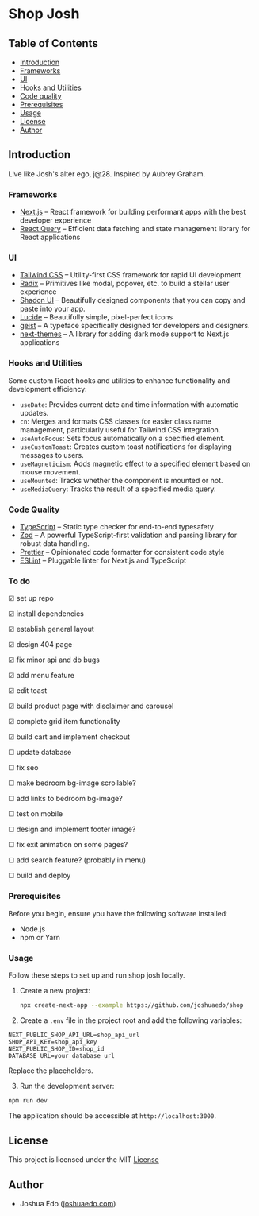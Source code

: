 # Shop Josh 

## Table of Contents

- [Introduction](#introduction)
- [Frameworks](#frameworks)
- [UI](#ui)
- [Hooks and Utilities](#hooks-and-utilities)
- [Code quality](#code-quality)
- [Prerequisites](#prerequisites)
- [Usage](#usage)
- [License](#license)
- [Author](#author)

## Introduction

Live like Josh's alter ego, j@28. Inspired by Aubrey Graham. 

### Frameworks

- [Next.js](https://nextjs.org/) – React framework for building performant apps with the best developer experience
- [React Query](https://tanstack.com/query) – Efficient data fetching and state management library for React applications

### UI

- [Tailwind CSS](https://tailwindcss.com/) – Utility-first CSS framework for rapid UI development
- [Radix](https://www.radix-ui.com/) – Primitives like modal, popover, etc. to build a stellar user experience
- [Shadcn UI](https://ui.shadcn.com/) – Beautifully designed components that you can copy and paste into your app.
- [Lucide](https://lucide.dev/) – Beautifully simple, pixel-perfect icons
- [geist](https://vercel.com/font) – A typeface specifically designed for developers and designers. 
- [next-themes](https://github.com/pacocoursey/next-themes) – A library for adding dark mode support to Next.js applications

### Hooks and Utilities

Some custom React hooks and utilities to enhance functionality and development efficiency:

- `useDate`: Provides current date and time information with automatic updates.
- `cn`: Merges and formats CSS classes for easier class name management, particularly useful for Tailwind CSS integration.
- `useAutoFocus`: Sets focus automatically on a specified element.
- `useCustomToast`: Creates custom toast notifications for displaying messages to users.
- `useMagneticism`: Adds magnetic effect to a specified element based on mouse movement.
- `useMounted`: Tracks whether the component is mounted or not.
- `useMediaQuery`: Tracks the result of a specified media query.

### Code Quality

- [TypeScript](https://www.typescriptlang.org/) – Static type checker for end-to-end typesafety
- [Zod](https://github.com/colinhacks/zod) – A powerful TypeScript-first validation and parsing library for robust data handling.
- [Prettier](https://prettier.io/) – Opinionated code formatter for consistent code style
- [ESLint](https://eslint.org/) – Pluggable linter for Next.js and TypeScript

### To do

&#9745; set up repo

&#9745; install dependencies

&#9745; establish general layout

&#9745; design 404 page

&#9745; fix minor api and db bugs

&#9745; add menu feature

&#9745; edit toast

&#9745; build product page with disclaimer and carousel

&#9745; complete grid item functionality 

&#9745; build cart and implement checkout

&#9744; update database

&#9744; fix seo

&#9744; make bedroom bg-image scrollable?

&#9744; add links to bedroom bg-image?

&#9744; test on mobile

&#9744; design and implement footer image?

&#9744; fix exit animation on some pages?

&#9744; add search feature? (probably in menu)

&#9744; build and deploy


### Prerequisites

Before you begin, ensure you have the following software installed:

- Node.js
- npm or Yarn

### Usage

Follow these steps to set up and run shop josh locally.

1. Create a new project:

   ```bash
   npx create-next-app --example https://github.com/joshuaedo/shop 
   ```

 2.  Create a `.env` file in the project root and add the following variables:

   ```env
  NEXT_PUBLIC_SHOP_API_URL=shop_api_url
  SHOP_API_KEY=shop_api_key
  NEXT_PUBLIC_SHOP_ID=shop_id
  DATABASE_URL=your_database_url
   ```

   Replace the placeholders.

 3. Run the development server:

   ```bash
   npm run dev
   ```

   The application should be accessible at `http://localhost:3000`.

## License

This project is licensed under the MIT [License](https://github.com/joshuaedo/shop/blob/main/LICENSE) 

## Author

- Joshua Edo ([joshuaedo.com](https://joshuaedo.com))


